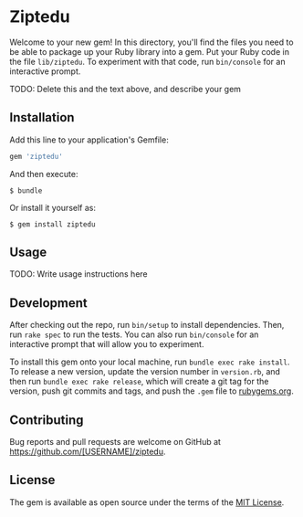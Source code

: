 # Ziptedu

Welcome to your new gem! In this directory, you'll find the files you need to be able to package up your Ruby library into a gem. Put your Ruby code in the file `lib/ziptedu`. To experiment with that code, run `bin/console` for an interactive prompt.

TODO: Delete this and the text above, and describe your gem

## Installation

Add this line to your application's Gemfile:

```ruby
gem 'ziptedu'
```

And then execute:

    $ bundle

Or install it yourself as:

    $ gem install ziptedu

## Usage

TODO: Write usage instructions here

## Development

After checking out the repo, run `bin/setup` to install dependencies. Then, run `rake spec` to run the tests. You can also run `bin/console` for an interactive prompt that will allow you to experiment.

To install this gem onto your local machine, run `bundle exec rake install`. To release a new version, update the version number in `version.rb`, and then run `bundle exec rake release`, which will create a git tag for the version, push git commits and tags, and push the `.gem` file to [rubygems.org](https://rubygems.org).

## Contributing

Bug reports and pull requests are welcome on GitHub at https://github.com/[USERNAME]/ziptedu.


## License

The gem is available as open source under the terms of the [MIT License](http://opensource.org/licenses/MIT).

